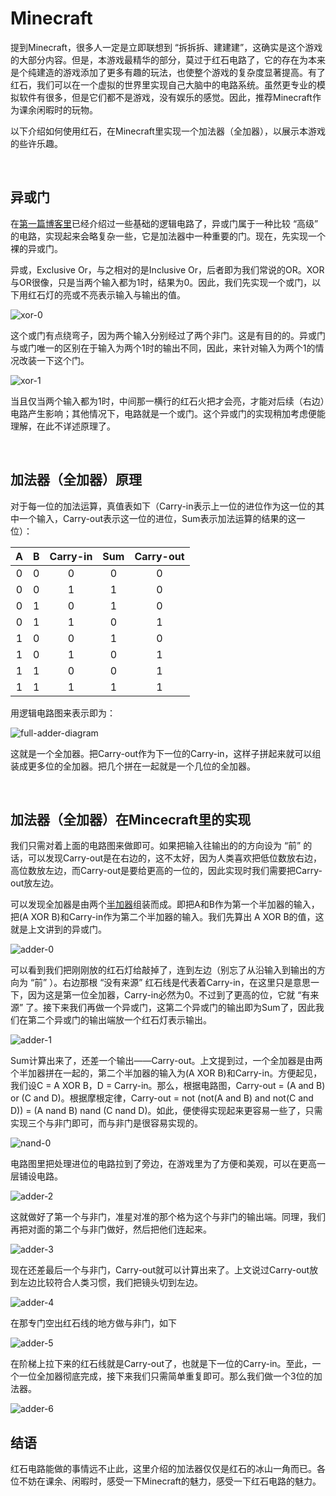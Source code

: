 # Minecraft

提到Minecraft，很多人一定是立即联想到 “拆拆拆、建建建”，这确实是这个游戏的大部分内容。但是，本游戏最精华的部分，莫过于红石电路了，它的存在为本来是个纯建造的游戏添加了更多有趣的玩法，也使整个游戏的复杂度显著提高。有了红石，我们可以在一个虚拟的世界里实现自己大脑中的电路系统。虽然更专业的模拟软件有很多，但是它们都不是游戏，没有娱乐的感觉。因此，推荐Minecraft作为课余闲暇时的玩物。

以下介绍如何使用红石，在Minecraft里实现一个加法器（全加器），以展示本游戏的些许乐趣。

<br/>

## 异或门

在[第一篇博客里](lab01)已经介绍过一些基础的逻辑电路了，异或门属于一种比较 “高级” 的电路，实现起来会略复杂一些，它是加法器中一种重要的门。现在，先实现一个裸的异或门。

异或，Exclusive Or，与之相对的是Inclusive Or，后者即为我们常说的OR。XOR与OR很像，只是当两个输入都为1时，结果为0。因此，我们先实现一个或门，以下用红石灯的亮或不亮表示输入与输出的值。

![xor-0](images/1-wk5_xor-0.png)

这个或门有点绕弯子，因为两个输入分别经过了两个非门。这是有目的的。异或门与或门唯一的区别在于输入为两个1时的输出不同，因此，来针对输入为两个1的情况改装一下这个门。

![xor-1](images/1-wk5_xor-1.png)

当且仅当两个输入都为1时，中间那一横行的红石火把才会亮，才能对后续（右边）电路产生影响；其他情况下，电路就是一个或门。这个异或门的实现稍加考虑便能理解，在此不详述原理了。

<br/>

## 加法器（全加器）原理

对于每一位的加法运算，真值表如下（Carry-in表示上一位的进位作为这一位的其中一个输入，Carry-out表示这一位的进位，Sum表示加法运算的结果的这一位）：

A | B | Carry-in | Sum | Carry-out
:-:|:-:|:-:|:-:|:-:
0|0|0|0|0
0|0|1|1|0
0|1|0|1|0
0|1|1|0|1
1|0|0|1|0
1|0|1|0|1
1|1|0|0|1
1|1|1|1|1

用逻辑电路图来表示即为：

![full-adder-diagram](https://upload.wikimedia.org/wikipedia/commons/thumb/6/69/Full-adder_logic_diagram.svg/400px-Full-adder_logic_diagram.svg.png)

这就是一个全加器。把Carry-out作为下一位的Carry-in，这样子拼起来就可以组装成更多位的全加器。把几个拼在一起就是一个几位的全加器。

<br/>

## 加法器（全加器）在Mincecraft里的实现

我们只需对着上面的电路图来做即可。如果把输入往输出的的方向设为 “前” 的话，可以发现Carry-out是在右边的，这不太好，因为人类喜欢把低位数放右边，高位数放左边，而Carry-out是要给更高的一位的，因此实现时我们需要把Carry-out放左边。

可以发现全加器是由两个[半加器](https://en.wikipedia.org/wiki/Adder_(electronics)#Half_adder)组装而成。即把A和B作为第一个半加器的输入，把(A XOR B)和Carry-in作为第二个半加器的输入。我们先算出 A XOR B的值，这就是上文讲到的异或门。

![adder-0](images/1-wk5_adder-0.png)

可以看到我们把刚刚放的红石灯给敲掉了，连到左边（别忘了从沿输入到输出的方向为 “前” ）。右边那根 “没有来源” 红石线是代表着Carry-in，在这里只是意思一下，因为这是第一位全加器，Carry-in必然为0。不过到了更高的位，它就 “有来源” 了。接下来我们再做一个异或门，这第二个异或门的输出即为Sum了，因此我们在第二个异或门的输出端放一个红石灯表示输出。

![adder-1](images/1-wk5_adder-1.png)

Sum计算出来了，还差一个输出——Carry-out。上文提到过，一个全加器是由两个半加器拼在一起的，第二个半加器的输入为(A XOR B)和Carry-in。方便起见，我们设C = A XOR B，D = Carry-in。那么，根据电路图，Carry-out = (A and B) or (C and D)。根据摩根定律，Carry-out = not (not(A and B) and not(C and D)) = (A nand B) nand (C nand D)。如此，便使得实现起来更容易一些了，只需实现三个与非门即可，而与非门是很容易实现的。

![nand-0](images/1-wk5_nand-0.png)

电路图里把处理进位的电路拉到了旁边，在游戏里为了方便和美观，可以在更高一层铺设电路。

![adder-2](images/1-wk5_adder-2.png)

这就做好了第一个与非门，准星对准的那个格为这个与非门的输出端。同理，我们再把对面的第二个与非门做好，然后把他们连起来。

![adder-3](images/1-wk5_adder-3.png)

现在还差最后一个与非门，Carry-out就可以计算出来了。上文说过Carry-out放到左边比较符合人类习惯，我们把镜头切到左边。

![adder-4](images/1-wk5_adder-4.png)

在那专门空出红石线的地方做与非门，如下

![adder-5](images/1-wk5_adder-5.png)

在阶梯上拉下来的红石线就是Carry-out了，也就是下一位的Carry-in。至此，一个一位全加器彻底完成，接下来我们只需简单重复即可。那么我们做一个3位的加法器。

![adder-6](images/1-wk5_adder-6.png)

## 结语

红石电路能做的事情远不止此，这里介绍的加法器仅仅是红石的冰山一角而已。各位不妨在课余、闲暇时，感受一下Minecraft的魅力，感受一下红石电路的魅力。

